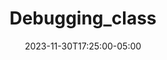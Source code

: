 ---
weight: 140
title: "Debugging_class"
description: ""
icon: "article"
date: "2023-11-30T17:25:00-05:00"
lastmod: "2023-11-30T17:25:00-05:00"
draft: false
toc: true
---
